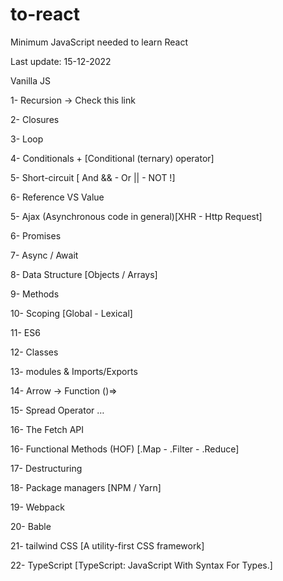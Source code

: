 # to-react
Minimum JavaScript needed to learn React

Last update: 15-12-2022

Vanilla JS

1- Recursion → Check this link

2- Closures

3- Loop

4- Conditionals + [Conditional (ternary) operator]

5- Short-circuit [ And && - Or || - NOT !]

6- Reference VS Value



5- Ajax (Asynchronous code in general)[XHR - Http Request]

6- Promises

7- Async / Await


8- Data Structure [Objects / Arrays]

9- Methods 

10- Scoping [Global - Lexical]



11- ES6 

12- Classes

13- modules & Imports/Exports

14- Arrow → Function ()=>

15- Spread Operator …

16- The Fetch API




16- Functional Methods (HOF) [.Map - .Filter - .Reduce]

17- Destructuring



18- Package managers [NPM / Yarn]

19- Webpack

20- Bable



21- tailwind CSS [A utility-first CSS framework]

22- TypeScript [TypeScript: JavaScript With Syntax For Types.]


